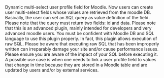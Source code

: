 Dynamic multi-select user profile field for Moodle. Now users can create user multi-select fields whose values are retrieved from the moodle DB. Basically, the user can set an SQL query as value definition of the field. Please note that the query must return two fields: id and data. 
Please note that this is an advanced plugin, mainly intended for developers and very advanced moodle users. You must be confident with Moodle DB and SQL language to use this plugin properly. In fact, this plugin allows execution of raw SQL. Please be aware that executing raw SQL that has been improperly written can irreparably damage your site and/or cause performance issues. Please ensure you are aware of the impact of your SQL before executing it.
A possible use case is when one needs to link a user profile field to values that change in time because they are stored in a Moodle table and are updated by users and/or by external services.